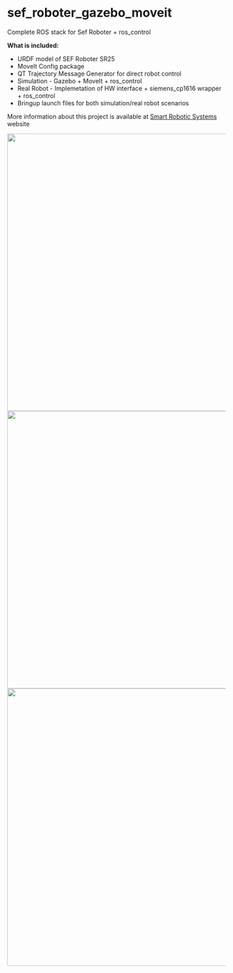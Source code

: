 # sef_roboter_gazebo_moveit
Complete ROS stack for Sef Roboter + ros_control 

**What is included:**
- URDF model of SEF Roboter SR25
- MoveIt Config package
- QT Trajectory Message Generator for direct robot control
- Simulation - Gazebo + MoveIt + ros_control 
- Real Robot - Implemetation of HW interface + siemens_cp1616 wrapper + ros_control 
- Bringup launch files for both simulation/real robot scenarios

More information about this project is available at [Smart Robotic Systems](http://www.smartroboticsys.eu/?cat=9) website

<img src="http://www.smartroboticsys.eu/wp-content/uploads/2016/08/gazebo_title.png" width="640">


<img src="http://www.smartroboticsys.eu/wp-content/uploads/2016/09/SEF.jpg" width="640">


<img src="http://www.smartroboticsys.eu/wp-content/uploads/2016/09/SR25_joint_publisher.png" width="640">
